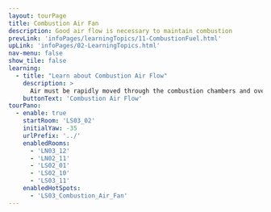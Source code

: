 ```yaml
---
layout: tourPage
title: Combustion Air Fan
description: Good air flow is necessary to maintain combustion
prevLink: 'infoPages/learningTopics/11-CombustionFuel.html'
upLink: 'infoPages/02-LearningTopics.html'
nav-menu: false
show_tile: false
learning:
  - title: "Learn about Combustion Air Flow"
    description: >
      Air must be rapidly moved through the combustion chambers and over the water tubes to heat the water.
    buttonText: 'Combustion Air Flow'
tourPano:
  - enable: true
    startRoom: 'LS03_02'
    initialYaw: -35
    urlPrefix: '../'
    enabledRooms:
      - 'LN03_12'
      - 'LN02_11'
      - 'LS02_01'
      - 'LS02_10'
      - 'LS03_11'
    enabledHotSpots:
      - 'LS03_Combustion_Air_Fan'
---
```

